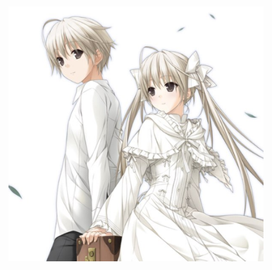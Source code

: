 <div align="center">
    <img src="yosugano.jpg" alt="Центрированное изображение" width="600">
</div>
